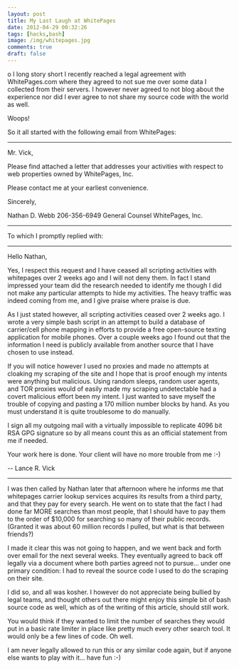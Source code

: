 ```yaml
---
layout: post
title: My Last Laugh at WhitePages
date: 2012-04-29 00:32:26
tags: [hacks,bash]
image: /img/whitepages.jpg
comments: true
draft: false
---
```


o I long story short I recently reached a legal agreement with WhitePages.com where they agreed to not sue me over some data I collected from their servers. I however never agreed to not blog about the experience nor did I ever agree to not share my source code with the world as well.

Woops!

So it all started with the following email from WhitePages:

<hr/>
Mr. Vick,

Please find attached a letter that addresses your activities with respect to web properties owned by WhitePages, Inc.

Please contact me at your earliest convenience.

Sincerely,

Nathan D. Webb
206-356-6949
General Counsel
WhitePages, Inc.
<hr/>

To which I promptly replied with:

<hr/>
Hello Nathan,

Yes, I respect this request and I have ceased all scripting activities
with whitepages over 2 weeks ago and I will not deny them. In fact I
stand impressed your team did the research needed to identify me though
I did not make any particular attempts to hide my activities. The
heavy traffic was indeed coming from me, and I give praise where praise
is due.

As I just stated however, all scripting activities ceased over 2 weeks
ago. I wrote a very simple bash script in an attempt to build a
database of carrier/cell phone mapping in efforts to provide a free
open-source texting application for mobile phones. Over a couple weeks
ago I found out that the information I need is publicly available from
another source that I have chosen to use instead.

If you will notice however I used no proxies and made no attempts at
cloaking my scraping of the site and I hope that is proof enough my
intents were anything but malicious. Using random sleeps, random user
agents, and TOR proxies would of easily made my scraping undetectable
had a covert malicious effort been my intent. I just wanted to save
myself the trouble of copying and pasting a 170 million number blocks
by hand. As you must understand it is quite troublesome to do manually.

I sign all my outgoing mail with a virtually impossible to replicate
4096 bit RSA GPG signature so by all means count this as an official
statement from me if needed.

Your work here is done. Your client will have no more trouble from me :-)

--
Lance R. Vick
<hr/>

I was then called by Nathan later that afternoon where he informs me that whitepages carrier lookup services acquires its results from a third party, and that they pay for every search. He went on to state that the fact I had done far MORE searches than most people, that I should have to pay them to the order of $10,000 for searching so many of their public records. (Granted it was about 60 million records I pulled, but what is that between friends?)

I made it clear this was not going to happen, and we went back and forth over email for the next several weeks. They eventually agreed to back off legally via a document where both parties agreed not to pursue... under one primary condition: I had to reveal the source code I used to do the scraping on their site.

I did so, and all was kosher. I however do not appreciate being bullied by legal teams, and thought others out there might enjoy this simple bit of bash source code as well, which as of the writing of this article, should still work.

<script src="https://gist.github.com/1574264.js"> </script>

You would think if they wanted to limit the number of searches they would put in a basic rate limiter in place like pretty much every other search tool. It would only be a few lines of code. Oh well.

I am never legally allowed to run this or any similar code again, but if anyone else wants to play with it... have fun :-)
